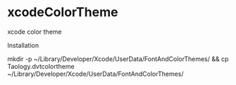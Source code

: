xcodeColorTheme
===============

xcode color theme

Installation

mkdir -p ~/Library/Developer/Xcode/UserData/FontAndColorThemes/ && cp Taology.dvtcolortheme ~/Library/Developer/Xcode/UserData/FontAndColorThemes/

